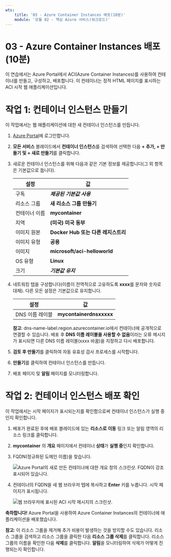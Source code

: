 ```yaml
---
wts:
    title: '03 - Azure Container Instances 배포(10분)'
    module: '모듈 02 - 핵심 Azure 서비스(워크로드)'
---
```


# 03 - Azure Container Instances 배포(10분)

이 연습에서는 Azure Portal에서 ACI(Azure Container Instances)를 사용하여 컨테이너를 만들고, 구성하고, 배포합니다. 이 컨테이너는 정적 HTML 페이지를 표시하는 ACI 시작 웹 애플리케이션입니다. 

# 작업 1: 컨테이너 인스턴스 만들기 

이 작업에서는 웹 애플리케이션에 대한 새 컨테이너 인스턴스를 만듭니다. 

1. [Azure Portal](https://portal.azure.com)에 로그인합니다.

2. **모든 서비스** 블레이드에서 **컨테이너 인스턴스**를 검색하여 선택한 다음 **+ 추가, + 만들기 및 + 새로 만들기**를 클릭합니다. 

3. 새로운 컨테이너 인스턴스를 위해 다음과 같은 기본 정보를 제공합니다(그 외 항목은 기본값으로 둡니다). 

	| 설정| 값|
	|----|----|
	| 구독 | ***제공된 기본값 사용*** |
	| 리소스 그룹 | **새 리소스 그룹 만들기** |
	| 컨테이너 이름| **mycontainer**|
	| 지역 | **(미국) 미국 동부** |
	| 이미지 원본| **Docker Hub 또는 다른 레지스트리**|
	| 이미지 유형| **공용**|
	| 이미지| **microsoft/aci-helloworld**|
	| OS 유형| **Linux** |
	| 크기| ***기본값 유지***|


4. 네트워킹 탭을 구성합니다(이름이 전역적으로 고유하도록 **xxxx**를 문자와 숫자로 대체). 다른 모든 설정은 기본값으로 유지합니다.

	| 설정| 값|
	|--|--|
	| DNS 이름 레이블| **mycontainerdnsxxxxx** |

	
	**참고**: dns-name-label.region.azurecontainer.io에서 컨테이너에 공개적으로 연결할 수 있습니다. 배포 후 **DNS 이름 레이블을 사용할 수 없음**이라는 오류 메시지가 표시되면 다른 DNS 이름 레이블(xxxx 바꿈)을 지정하고 다시 배포합니다. 

5. **검토 후 만들기**를 클릭하여 자동 유효성 검사 프로세스를 시작합니다.

6. **만들기**를 클릭하여 컨테이너 인스턴스를 만듭니다. 

7. 배포 페이지 및 **알림** 페이지를 모니터링합니다. 


# 작업 2: 컨테이너 인스턴스 배포 확인

이 작업에서는 시작 페이지가 표시되는지를 확인함으로써 컨테이너 인스턴스가 실행 중인지 확인합니다.

1. 배포가 완료된 후에 배포 블레이드에 있는 **리소스로 이동** 링크 또는 알림 영역의 리소스 링크를 클릭합니다.

2. **mycontainer** 의 **개요** 페이지에서 컨테이너 **상태**가 **실행 중**인지 확인합니다. 

3. FQDN(정규화된 도메인 이름)을 찾습니다.

	![Azure Portal의 새로 만든 컨테이너에 대한 개요 창의 스크린샷. FQDN이 강조 표시되어 있습니다. ](../images/0202.png)

2. 컨테이너의 FQDN을 새 웹 브라우저 탭에 복사하고 **Enter** 키를 누릅니다. 시작 페이지가 표시됩니다. 

	![웹 브라우저에 표시된 ACI 시작 메시지의 스크린샷.](../images/0203.png)


**축하합니다!** Azure Portal을 사용하여 Azure Container Instances의 컨테이너에 애플리케이션을 배포했습니다.

**참고**: 이 리소스 그룹을 제거해 추가 비용이 발생하는 것을 방지할 수도 있습니다. 리소스 그룹을 검색하고 리소스 그룹을 클릭한 다음 **리소스 그룹 삭제**를 클릭합니다. 리소스 그룹의 이름을 확인한 다음 **삭제**를 클릭합니다. **알림**을 모니터링하여 삭제가 어떻게 진행되는지 확인합니다.
